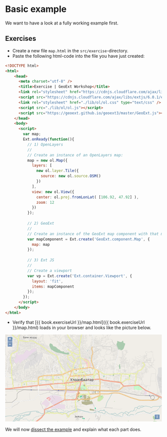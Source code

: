 # Basic example

We want to have a look at a fully working example first.

## Exercises

* Create a new file `map.html` in the `src/exercise`-directory.
* Paste the following html-code into the file you have just created:
```html
<!DOCTYPE html>
<html>
    <head>
      <meta charset="utf-8" />
      <title>Exercise | GeoExt Workshop</title>
      <link rel="stylesheet" href="https://cdnjs.cloudflare.com/ajax/libs/extjs/6.0.1/classic/theme-triton/resources/theme-triton-all.css" type="text/css" />
      <script src="https://cdnjs.cloudflare.com/ajax/libs/extjs/6.0.1/ext-all.js"></script>
      <link rel="stylesheet" href="./lib/ol/ol.css" type="text/css" />
      <script src="./lib/ol/ol.js"></script>
      <script src="https://geoext.github.io/geoext3/master/GeoExt.js"></script>
    </head>
    <body>
      <script>
        var map;
        Ext.onReady(function(){
          // 1) OpenLayers
          //
          // Create an instance of an OpenLayers map:
          map = new ol.Map({
            layers: [
              new ol.layer.Tile({
                source: new ol.source.OSM()
              })
            ],
            view: new ol.View({
              center: ol.proj.fromLonLat( [106.92, 47.92] ),
              zoom: 12
            })
          });

          // 2) GeoExt
          //
          // Create an instance of the GeoExt map component with that map:
          var mapComponent = Ext.create('GeoExt.component.Map', {
            map: map
          });

          // 3) Ext JS
          //
          // Create a viewport
          var vp = Ext.create('Ext.container.Viewport', {
            layout: 'fit',
            items: mapComponent
          });
        });
      </script>
    </body>
</html>
```

* Verify that [{{ book.exerciseUrl }}/map.html]({{ book.exerciseUrl }}/map.html) loads in your browser and looks like the picture below.

![A map component in a fullscreen viewport](map.png)

We will now [dissect the example](dissecting-example.md) and explain what each part does.
